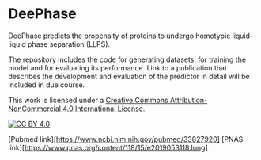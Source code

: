 # DeePhase

DeePhase predicts the propensity of proteins to undergo homotypic liquid-liquid phase separation (LLPS).

The repository includes the code for generating datasets, for training the model and for evaluating its performance. Link to a publication that describes the development and evaluation of the predictor in detail will be included in due course.

This work is licensed under a
[Creative Commons Attribution-NonCommercial 4.0 International License][cc-by].

[![CC BY 4.0][cc-by-image]][cc-by]

[cc-by]: http://creativecommons.org/licenses/by-nc/4.0/
[cc-by-image]: https://mirrors.creativecommons.org/presskit/buttons/88x31/svg/by-nc.eu.svg

[Pubmed link][https://www.ncbi.nlm.nih.gov/pubmed/33827920]
[PNAS link][https://www.pnas.org/content/118/15/e2019053118.long]

